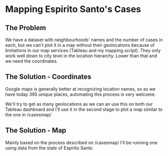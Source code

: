 # Mapping Espirito Santo's Cases

## The Problem

We have a dataset with neighbourhoods' names and the number of cases in each,
but we can't plot it in a map without their geolocations because of limitations
in our map services (Tableau and my mapping script). They only work well down to
city level in the location hierarchy. Lower than that and we need the coordinates.

## The Solution - Coordinates

Google maps is generally better at recognizing location names, so as we have today
395 unique places, automating this process is very welcome.

We'll try to get as many geolocations as we can an use this on both our Tableau
dashboard and I'll use it in the second stage to plot a map similar to the one in
/casesmap/

## The Solution - Map

Mainly based on the process described on /casesmap/ I'll be running one using data
from the state of Espirito Santo.